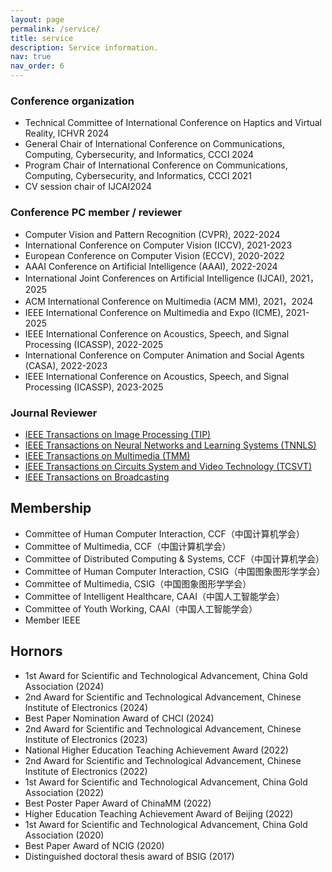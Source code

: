 ```yaml
---
layout: page
permalink: /service/
title: service
description: Service information.
nav: true
nav_order: 6
---
```


### Conference organization
* Technical Committee of International Conference on Haptics and Virtual Reality, ICHVR 2024
* General Chair of International Conference on Communications, Computing, Cybersecurity, and Informatics, CCCI 2024
* Program Chair of International Conference on Communications, Computing, Cybersecurity, and Informatics, CCCI 2021
* CV session chair of IJCAI2024 

### Conference PC member / reviewer
* Computer Vision and Pattern Recognition (CVPR), 2022-2024
* International Conference on Computer Vision (ICCV), 2021-2023
* European Conference on Computer Vision (ECCV), 2020-2022
* AAAI Conference on Artificial Intelligence (AAAI), 2022-2024
* International Joint Conferences on Artificial Intelligence (IJCAI), 2021，2025
* ACM International Conference on Multimedia (ACM MM), 2021，2024
* IEEE International Conference on Multimedia and Expo (ICME), 2021-2025
* IEEE International Conference on Acoustics, Speech, and Signal Processing (ICASSP), 2022-2025
* International Conference on Computer Animation and Social Agents (CASA), 2022-2023
* IEEE International Conference on Acoustics, Speech, and Signal Processing (ICASSP), 2023-2025

### Journal Reviewer

* [IEEE Transactions on Image Processing (TIP)](http://ieeexplore.ieee.org/xpl/RecentIssue.jsp?punumber=83)
* [IEEE Transactions on Neural Networks and Learning Systems (TNNLS)](http://ieeexplore.ieee.org/xpl/RecentIssue.jsp?punumber=5962385)
* [IEEE Transactions on Multimedia (TMM)](http://ieeexplore.ieee.org/xpl/RecentIssue.jsp?punumber=6046)
* [IEEE Transactions on Circuits System and Video Technology (TCSVT)](http://ieeexplore.ieee.org/xpl/RecentIssue.jsp?punumber=76)
* [IEEE Transactions on Broadcasting](https://ieeexplore.ieee.org/xpl/RecentIssue.jsp?punumber=11)

## Membership

* Committee of Human Computer Interaction, CCF（中国计算机学会）
* Committee of Multimedia, CCF（中国计算机学会）
* Committee of Distributed Computing & Systems, CCF（中国计算机学会）
* Committee of Human Computer Interaction, CSIG（中国图象图形学学会）
* Committee of Multimedia, CSIG（中国图象图形学学会）
* Committee of Intelligent Healthcare, CAAI（中国人工智能学会）
* Committee of Youth Working, CAAI（中国人工智能学会）
* Member IEEE

## Hornors

* 1st Award for Scientific and Technological Advancement, China Gold Association (2024)
* 2nd Award for Scientific and Technological Advancement, Chinese Institute of Electronics (2024)
* Best Paper Nomination Award of CHCI (2024)
* 2nd Award for Scientific and Technological Advancement, Chinese Institute of Electronics (2023)
* National Higher Education Teaching Achievement Award (2022)
* 2nd Award for Scientific and Technological Advancement, Chinese Institute of Electronics (2022)
* 1st Award for Scientific and Technological Advancement, China Gold Association (2022)
* Best Poster Paper Award of ChinaMM (2022)
* Higher Education Teaching Achievement Award of Beijing (2022)
* 1st Award for Scientific and Technological Advancement, China Gold Association (2020)
* Best Paper Award of NCIG (2020)
* Distinguished doctoral thesis award of BSIG (2017)